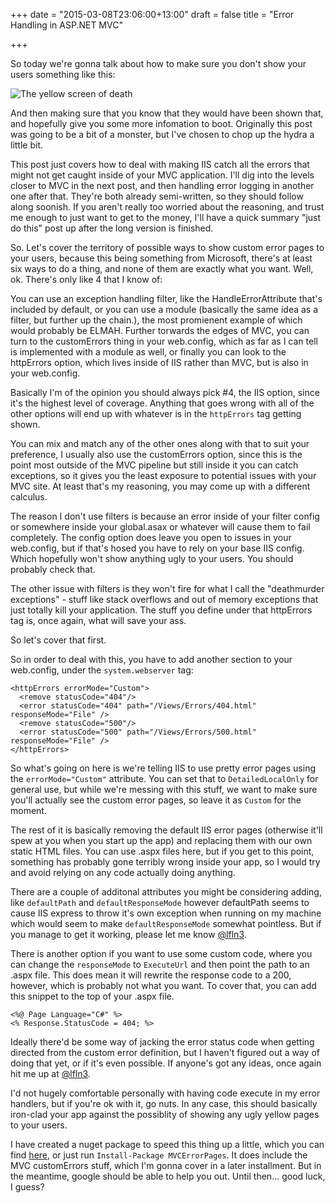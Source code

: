 +++
date = "2015-03-08T23:06:00+13:00"
draft = false
title = "Error Handling in ASP.NET MVC"

+++

So today we're gonna talk about how to make sure you don't show your users something like this: 

<img src="/img/posts/error-handling-in-asp-net-mvc/ysod.png" alt="The yellow screen of death" />

<!--more-->

And then making sure that you know that they would have been shown that, and hopefully give you some more infomation to boot. Originally this post was going to be a bit of a monster, but I've chosen to chop up the hydra a little bit.

This post just covers how to deal with making IIS catch all the errors that might not get caught inside of your MVC application. I'll dig into the levels closer to MVC in the next post, and then handling error logging in another one after that. They're both already semi-written, so they should follow along soonish. If you aren't really too worried about the reasoning, and trust me enough to just want to get to the money, I'll have a quick summary "just do this" post up after the long version is finished.

So. Let's cover the territory of possible ways to show custom error pages to your users, because this being something from Microsoft, there's at least six ways to do a thing, and none of them are exactly what you want. Well, ok. There's only like 4 that I know of:

You can use an exception handling filter, like the HandleErrorAttribute that's included by default, or you can use a module (basically the same idea as a filter, but further up the chain.), the most promienent example of which would probably be ELMAH. Further torwards the edges of MVC, you can turn to the customErrors thing in your web.config, which as far as I can tell is implemented with a module as well, or finally you can look to the httpErrors option, which lives inside of IIS rather than MVC, but is also in your web.config.

Basically I'm of the opinion you should always pick #4, the IIS option, since it's the highest level of coverage. Anything that goes wrong with all of the other options will end up with whatever is in the `httpErrors` tag getting shown. 

You can mix and match any of the other ones along with that to suit your preference, I usually also use the customErrors option, since this is the point most outside of the MVC pipeline but still inside it you can catch exceptions, so it gives you the least exposure to potential issues with your MVC site. At least that's my reasoning, you may come up with a different calculus.

The reason I don't use filters is because an error inside of your filter config or somewhere inside your global.asax or whatever will cause them to fail completely. The config option does leave you open to issues in your web.config, but if that's hosed you have to rely on your base IIS config. Which hopefully won't show anything ugly to your users. You should probably check that. 

The other issue with filters is they won't fire for what I call the "deathmurder exceptions" - stuff like stack overflows and out of memory exceptions that just totally kill your application. The stuff you define under that httpErrors tag is, once again, what will save your ass.

So let's cover that first. 

So in order to deal with this, you have to add another section to your web.config, under the `system.webserver` tag:

	<httpErrors errorMode="Custom">
	  <remove statusCode="404"/>
	  <error statusCode="404" path="/Views/Errors/404.html" responseMode="File" />
	  <remove statusCode="500"/>
	  <error statusCode="500" path="/Views/Errors/500.html" responseMode="File" />
	</httpErrors>

So what's going on here is we're telling IIS to use pretty error pages using the `errorMode="Custom"` attribute. You can set that to `DetailedLocalOnly` for general use, but while we're messing with this stuff, we want to make sure you'll actually see the custom error pages, so leave it as `Custom` for the moment.

The rest of it is basically removing the default IIS error pages (otherwise it'll spew at you when you start up the app) and replacing them with our own static HTML files. You can use .aspx files here, but if you get to this point, something has probably gone terribly wrong inside your app, so I would try and avoid relying on any code actually doing anything.

There are a couple of additonal attributes you might be considering adding, like `defaultPath` and `defaultResponseMode` however defaultPath seems to cause IIS express to throw it's own exception when running on my machine which would seem to make `defaultResponseMode` somewhat pointless. But if you manage to get it working, please let me know [@lfln3](https://twitter.com/lfln3).

There is another option if you want to use some custom code, where you can change the `responseMode` to `ExecuteUrl` and then point the path to an .aspx file. This does mean it will rewrite the response code to a 200, however, which is probably not what you want. To cover that, you can add this snippet to the top of your .aspx file.

	<%@ Page Language="C#" %>
	<% Response.StatusCode = 404; %>

Ideally there'd be some way of jacking the error status code when getting directed from the custom error definition, but I haven't figured out a way of doing that yet, or if it's even possible. If anyone's got any ideas, once again hit me up at [@lfln3](https://twitter.com/lfln3).

I'd not hugely comfortable personally with having code execute in my error handlers, but if you're ok with it, go nuts. In any case, this should basically iron-clad your app against the possiblity of showing any ugly yellow pages to your users. 

I have created a nuget package to speed this thing up a little, which you can find [here](https://www.nuget.org/packages/MVCErrorPages/), or just run `Install-Package MVCErrorPages`. It does include the MVC customErrors stuff, which I'm gonna cover in a later installment. But in the meantime, google should be able to help you out. Until then... good luck, I guess?
